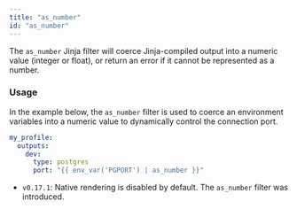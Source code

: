 ```yaml
---
title: "as_number"
id: "as_number"
---
```


The `as_number` Jinja filter will coerce Jinja-compiled output into a numeric
value (integer or float), or return an error if it cannot be represented as
a number.

### Usage

In the example below, the `as_number` filter is used to coerce an environment
variables into a numeric value to dynamically control the connection port.

<File name='profiles.yml'>

```yml
my_profile:
  outputs:
    dev:
      type: postgres
      port: "{{ env_var('PGPORT') | as_number }}"
```

</File>

<Changelog>

* `v0.17.1`: Native rendering is disabled by default. The `as_number` filter was 
introduced.

</Changelog>
